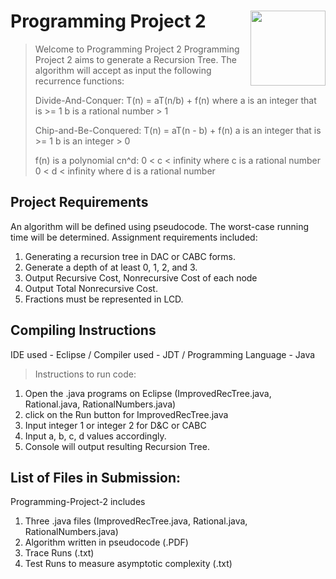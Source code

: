 # Programming Project 2 <img src="man/figures/logo.png" align="right" alt="" width="120" />

> Welcome to Programming Project 2
> Programming Project 2 aims to generate a Recursion Tree. The algorithm will accept as input 
> the following recurrence functions:
> 
> Divide-And-Conquer: T(n) = aT(n/b) + f(n) where
> a is an integer that is >= 1
> b is a rational number > 1
> 
>Chip-and-Be-Conquered: T(n) = aT(n - b) + f(n)
>a is an integer that is >= 1
>b is an integer > 0
>
>f(n) is a polynomial cn^d:
>0 < c < infinity where c is a rational number
>0 < d < infinity where d is a rational number

## Project Requirements

An algorithm will be defined using pseudocode.
The worst-case running time will be determined.
Assignment requirements included:

  1. Generating a recursion tree in DAC or CABC forms.
  2. Generate a depth of at least 0, 1, 2, and 3.
  3. Output Recursive Cost, Nonrecursive Cost of each node
  4. Output Total Nonrecursive Cost.
  5. Fractions must be represented in LCD.
  
## Compiling Instructions
IDE used - Eclipse / Compiler used - JDT / Programming Language - Java
> Instructions to run code: 
  1. Open the .java programs on Eclipse (ImprovedRecTree.java, Rational.java, RationalNumbers.java)
  2. click on the Run button for ImprovedRecTree.java
  3. Input integer 1 or integer 2 for D&C or CABC
  4. Input a, b, c, d values accordingly.
  5. Console will output resulting Recursion Tree.

## List of Files in Submission:
Programming-Project-2 includes 
1. Three .java files (ImprovedRecTree.java, Rational.java, RationalNumbers.java)
2. Algorithm written in pseudocode (.PDF)
3. Trace Runs (.txt)
4. Test Runs to measure asymptotic complexity (.txt)


